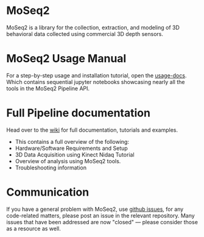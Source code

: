 # MoSeq2

MoSeq2 is a library for the collection, extraction, and modeling of 3D behavioral data collected using commercial 3D depth sensors.  

# MoSeq2 Usage Manual
For a step-by-step usage and installation tutorial, open the [usage-docs](https://github.com/dattalab/moseq2-docs/tree/master/usage-docs). Which contains sequential jupyter notebooks showcasing nearly all the tools in the MoSeq2 Pipeline API.

# Full Pipeline documentation

Head over to the [wiki](http://github.com/dattalab/moseq2-docs/wiki) for full documentation, tutorials and examples.
 - This contains a full overview of the following:
  - Hardware/Software Requirements and Setup
  - 3D Data Acquisition using Kinect Nidaq Tutorial
  - Overview of analysis using MoSeq2 tools.
  - Troubleshooting information

# Communication

If you have a general problem with MoSeq2, use [github issues](http://github.com/dattalab/moseq2-docs/issues), for any code-related matters, please post an issue in the relevant repository. Many issues that have been addressed are now "closed" — please consider those as a resource as well.
